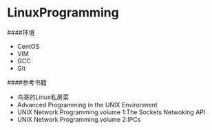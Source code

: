 LinuxProgramming
================

####环境
* CentOS
* VIM
* GCC
* Git

####参考书籍
* 鸟哥的Linux私房菜
* Advanced Programming in the UNIX Environment
* UNIX Network Programming.volume 1:The Sockets Netwoking API
* UNIX Network Programming.volume 2:IPCs
